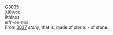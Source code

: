 <body>
  <p>G3035<br>  λίθινος  <br> lithinos  <br><i>lith‘-ee-nos </i><br>From <a href="g3037.htm">3037</a>  <i>stony</i>, that is, made of <i>stone:</i> - of stone.<br></p>
 </body>